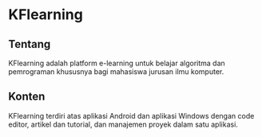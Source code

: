 # KFlearning

## Tentang
KFlearning adalah platform e-learning untuk belajar algoritma dan pemrograman khususnya bagi mahasiswa 
jurusan ilmu komputer.

## Konten

KFlearning terdiri atas aplikasi Android dan aplikasi Windows dengan code editor, artikel dan tutorial, 
dan manajemen proyek dalam satu aplikasi.

